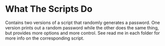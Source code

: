 # What The Scripts Do
Contains two versions of a script that randomly generates a password. One version prints out a random password while the other does the same thing, but provides more options and more control. See read me in each folder for more info on the corresponding script.

